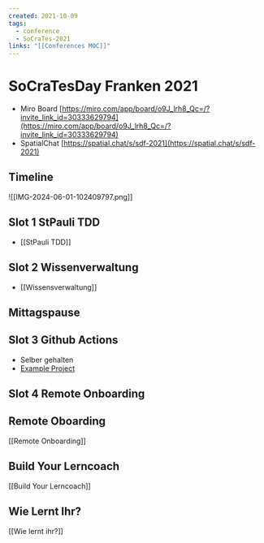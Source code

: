 ```yaml
---
created: 2021-10-09
tags:
  - conference
  - SoCraTes-2021
links: "[[Conferences MOC]]"
---
```

# SoCraTesDay Franken 2021

- Miro Board [https://miro.com/app/board/o9J_lrh8_Qc=/?invite_link_id=30333629794](https://miro.com/app/board/o9J_lrh8_Qc=/?invite_link_id=30333629794)
- SpatialChat [https://spatial.chat/s/sdf-2021](https://spatial.chat/s/sdf-2021)

## Timeline

![[IMG-2024-06-01-102409797.png]]

## Slot 1 StPauli TDD

- [[StPauli TDD]]

## Slot 2 Wissenverwaltung

- [[Wissensverwaltung]]

## Mittagspause

## Slot 3 Github Actions

- Selber gehalten
- [Example Project](https://github.com/Laguna1989/CodeNummy_GithubActions)

## Slot 4 Remote Onboarding

## Remote Oboarding
[[Remote Onboarding]]
## Build Your Lerncoach
[[Build Your Lerncoach]]
## Wie Lernt Ihr?
[[Wie lernt ihr?]]